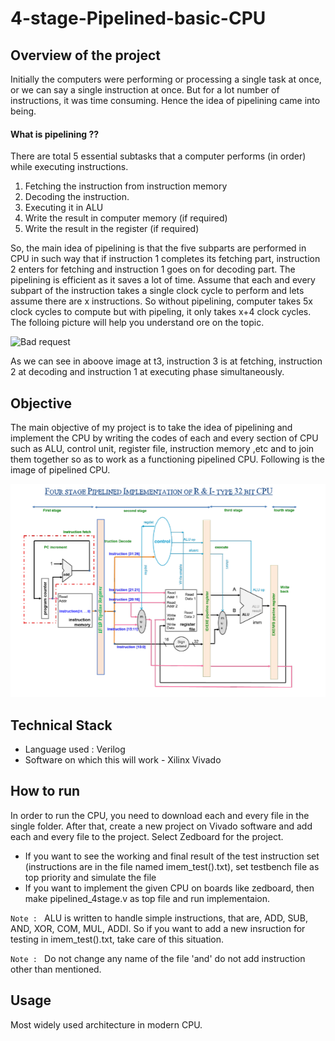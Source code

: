 # 4-stage-Pipelined-basic-CPU

## Overview of the project
Initially the computers were performing or processing a single task at once, or we can say a single instruction at once. But for a lot number of instructions, it was time consuming. Hence the idea of pipelining came into being.

#### What is pipelining ??

There are total 5 essential subtasks that a computer performs (in order) while executing instructions.

1. Fetching the instruction from instruction memory
2. Decoding the instruction.
3. Executing it in ALU 
4. Write the result in computer memory (if required)
5. Write the result in the register (if required)

So, the main idea of pipelining is that the five subparts are performed in CPU in such way that if instruction 1 completes its fetching part, instruction 2 enters for fetching and instruction 1 goes on for decoding part. The pipelining is efficient as it saves a lot of time. Assume that each and every subpart of the instruction takes a single clock cycle to perform and lets assume there are x instructions. So without pipelining, computer takes 5x clock cycles to compute but with pipeling, it only takes x+4 clock cycles. The folloing picture will help you understand ore on the topic.

![Bad request](https://qph.cf2.quoracdn.net/main-qimg-98acc2db73e312c886ac95909a692b23-lq)

As we can see in aboove image at t3, instruction 3 is at fetching, instruction 2 at decoding and instruction 1 at executing phase simultaneously.

## Objective

The main objective of my project is to take the idea of pipelining and implement the CPU by writing the codes of each and every section of CPU such as ALU, control unit, register file, instruction memory ,etc and to join them together so as to work as a functioning pipelined CPU. Following is the image of pipelined CPU. 

![Bad request](https://github.com/md-hzs-22/4-stage-Pipelined-basic-CPU/blob/main/Screenshots/Screenshot%202024-06-26%20163857.png)

## Technical Stack

- Language used : Verilog
- Software on which this will work - Xilinx Vivado

## How to run

In order to run the CPU, you need to download each and every file in the single folder. After that, create a new project on Vivado software and add each and every file to the project. Select Zedboard for the project. 
* If you want to see the working and final result of the test instruction set (instructions are in the file named imem_test().txt), set testbench file as top priority and simulate the file
* If you want to implement the given CPU on boards like zedboard, then make pipelined_4stage.v as top file and run implementaion.

`Note : ` ALU is written to handle simple instructions, that are, ADD, SUB, AND, XOR, COM, MUL, ADDI. So if you want to add a new insruction for testing in imem_test().txt, take care of this situation.

`Note : ` Do not change any name of the file 'and' do not add instruction other than mentioned.

## Usage

Most widely used architecture in modern CPU.

